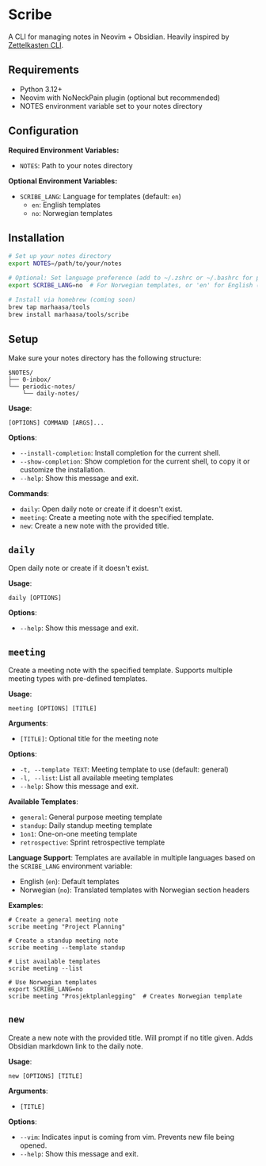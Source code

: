 # Scribe

A CLI for managing notes in Neovim + Obsidian. Heavily inspired by [Zettelkasten CLI](https://github.com/mischavandenburg/zettelkasten-cli).

## Requirements

- Python 3.12+
- Neovim with NoNeckPain plugin (optional but recommended)
- NOTES environment variable set to your notes directory

## Configuration

**Required Environment Variables:**
- `NOTES`: Path to your notes directory

**Optional Environment Variables:**
- `SCRIBE_LANG`: Language for templates (default: `en`)
  - `en`: English templates
  - `no`: Norwegian templates

## Installation

```bash
# Set up your notes directory
export NOTES=/path/to/your/notes

# Optional: Set language preference (add to ~/.zshrc or ~/.bashrc for persistence)
export SCRIBE_LANG=no  # For Norwegian templates, or 'en' for English (default)

# Install via homebrew (coming soon)
brew tap marhaasa/tools
brew install marhaasa/tools/scribe
```

## Setup

Make sure your notes directory has the following structure:
```
$NOTES/
├── 0-inbox/
└── periodic-notes/
    └── daily-notes/
```

**Usage**:

```console
[OPTIONS] COMMAND [ARGS]...
```

**Options**:

- `--install-completion`: Install completion for the current shell.
- `--show-completion`: Show completion for the current shell, to copy it or customize the installation.
- `--help`: Show this message and exit.

**Commands**:

- `daily`: Open daily note or create if it doesn't exist.
- `meeting`: Create a meeting note with the specified template.
- `new`: Create a new note with the provided title.

## `daily`

Open daily note or create if it doesn't exist.

**Usage**:

```console
daily [OPTIONS]
```

**Options**:

- `--help`: Show this message and exit.

## `meeting`

Create a meeting note with the specified template. Supports multiple meeting types with pre-defined templates.

**Usage**:

```console
meeting [OPTIONS] [TITLE]
```

**Arguments**:

- `[TITLE]`: Optional title for the meeting note

**Options**:

- `-t, --template TEXT`: Meeting template to use (default: general)
- `-l, --list`: List all available meeting templates
- `--help`: Show this message and exit.

**Available Templates**:

- `general`: General purpose meeting template
- `standup`: Daily standup meeting template  
- `1on1`: One-on-one meeting template
- `retrospective`: Sprint retrospective template

**Language Support**:
Templates are available in multiple languages based on the `SCRIBE_LANG` environment variable:
- English (`en`): Default templates
- Norwegian (`no`): Translated templates with Norwegian section headers

**Examples**:

```console
# Create a general meeting note
scribe meeting "Project Planning"

# Create a standup meeting note
scribe meeting --template standup

# List available templates
scribe meeting --list

# Use Norwegian templates
export SCRIBE_LANG=no
scribe meeting "Prosjektplanlegging"  # Creates Norwegian template
```

## `new`

Create a new note with the provided title. Will prompt if no title given.
Adds Obsidian markdown link to the daily note.

**Usage**:

```console
new [OPTIONS] [TITLE]
```

**Arguments**:

- `[TITLE]`

**Options**:

- `--vim`: Indicates input is coming from vim. Prevents new file being opened.
- `--help`: Show this message and exit.
